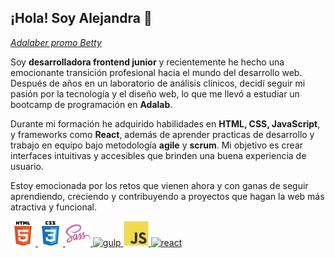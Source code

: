 ## ¡Hola! Soy Alejandra 👋


[*Adalaber promo Betty*](https://adalab.es/bootcamp-programacion/)

Soy **desarrolladora frontend junior** y recientemente he hecho una emocionante transición profesional hacia el mundo del desarrollo web. Después de años en un laboratorio de análisis clínicos, decidí seguir mi pasión por la tecnología y el diseño web, lo que me llevó a estudiar un bootcamp de programación en **Adalab**.



Durante mi formación he adquirido habilidades en **HTML, CSS, JavaScript**, y frameworks como **React**, además de aprender practicas de desarrollo y trabajo en equipo bajo metodología **agile** y **scrum**. Mi objetivo es crear interfaces intuitivas y accesibles que brinden una buena experiencia de usuario.



Estoy emocionada por los retos que vienen ahora y con ganas de seguir aprendiendo, creciendo y contribuyendo a proyectos que hagan la web más atractiva y funcional.





<p align="left"> <a href="https://www.w3.org/html/" target="_blank"> <img src="https://raw.githubusercontent.com/devicons/devicon/master/icons/html5/html5-original-wordmark.svg" alt="html5" width="40" height="40"/> </a> <a href="https://www.w3schools.com/css/" target="_blank"> <img src="https://raw.githubusercontent.com/devicons/devicon/master/icons/css3/css3-original-wordmark.svg" alt="css3" width="40" height="40"/> </a>   <a href="https://sass-lang.com" target="_blank"> <img src="https://raw.githubusercontent.com/devicons/devicon/master/icons/sass/sass-original.svg" alt="sass" width="40" height="40"/> </a>  
   <a href="" > <img src="https://upload.wikimedia.org/wikipedia/commons/thumb/d/d9/Node.js_logo.svg/2560px-Node.js_logo.svg.png" alt="gulp" width="60" height="40"/> </a> 
   <a href="https://developer.mozilla.org/en-US/docs/Web/JavaScript" target="_blank"> <img src="https://raw.githubusercontent.com/devicons/devicon/master/icons/javascript/javascript-original.svg" alt="javascript" width="40" height="40"/> </a><a href="https://reactjs.org/" target="_blank"> <img src="https://upload.wikimedia.org/wikipedia/commons/thumb/a/a7/React-icon.svg/2300px-React-icon.svg.png" alt="react" width="40" height="40"/> </a> </p>




<!--
**alexlab84/alexlab84** is a ✨ _special_ ✨ repository because its `README.md` (this file) appears on your GitHub profile.

Here are some ideas to get you started:

- 🔭 I’m currently working on ...
- 🌱 I’m currently learning ...
- 👯 I’m looking to collaborate on ...
- 🤔 I’m looking for help with ...
- 💬 Ask me about ...
- 📫 How to reach me: ...
- 😄 Pronouns: ...
- ⚡ Fun fact: ...
-->
